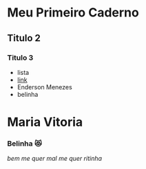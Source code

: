 # Meu Primeiro Caderno

## Titulo 2

### Titulo 3

- lista
- [link](https://google.com.br)
- Enderson Menezes
- belinha
# Maria Vitoria 
### Belinha 😻
_bem me quer mal me quer_
*ritinha*
